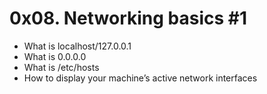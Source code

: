 # 0x08. Networking basics #1

* What is localhost/127.0.0.1
* What is 0.0.0.0
* What is /etc/hosts
* How to display your machine’s active network interfaces
